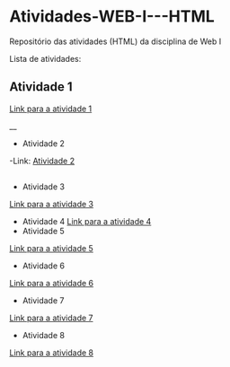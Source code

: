 # Atividades-WEB-I---HTML
Repositório das atividades (HTML) da disciplina de Web I


Lista de atividades:

## Atividade 1
  
[Link para a atividade 1](Atividade1.html)

__
- Atividade 2

-Link: [Atividade 2](Atividade2.html)
##
- Atividade 3

[Link para a atividade 3](Atividade3.html)
- Atividade 4
[Link para a atividade 4](Atividade4.html)
- Atividade 5

[Link para a atividade 5](Atividade5.html)

- Atividade 6

[Link para a atividade 6](Atividade6.html)

- Atividade 7

[Link para a atividade 7](Atividade7.html)
- Atividade 8

[Link para a atividade 8](Atividade8.html)


